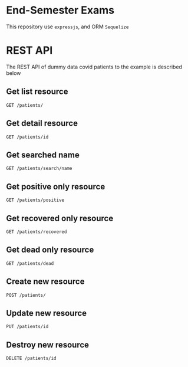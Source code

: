 # End-Semester Exams

This repository use `expressjs`, and ORM `Sequelize`

# REST API

The REST API of dummy data covid patients to the example is described below


## Get list resource

`GET /patients/`

## Get detail resource 

`GET /patients/id`

## Get searched name

`GET /patients/search/name`

## Get positive only resource

`GET /patients/positive`

## Get recovered only resource

`GET /patients/recovered`

## Get dead only resource

`GET /patients/dead`

## Create new resource

`POST /patients/`

## Update new resource

`PUT /patients/id`

## Destroy new resource

`DELETE /patients/id`

